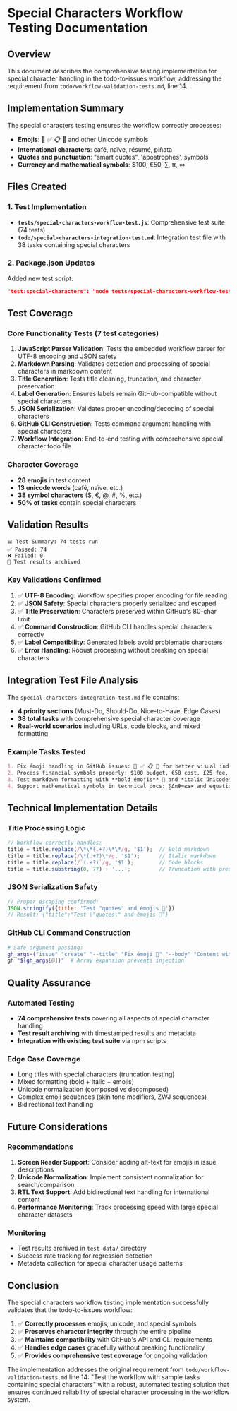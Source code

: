 # Special Characters Workflow Testing Documentation

## Overview

This document describes the comprehensive testing implementation for special character handling in the todo-to-issues workflow, addressing the requirement from `todo/workflow-validation-tests.md`, line 14.

## Implementation Summary

The special characters testing ensures the workflow correctly processes:
- **Emojis**: 🚀 ✅ 📋 🔧 and other Unicode symbols
- **International characters**: café, naïve, résumé, piñata
- **Quotes and punctuation**: "smart quotes", 'apostrophes', symbols
- **Currency and mathematical symbols**: $100, €50, ∑, π, ∞

## Files Created

### 1. Test Implementation
- **`tests/special-characters-workflow-test.js`**: Comprehensive test suite (74 tests)
- **`todo/special-characters-integration-test.md`**: Integration test file with 38 tasks containing special characters

### 2. Package.json Updates
Added new test script:
```json
"test:special-characters": "node tests/special-characters-workflow-test.js"
```

## Test Coverage

### Core Functionality Tests (7 test categories)

1. **JavaScript Parser Validation**: Tests the embedded workflow parser for UTF-8 encoding and JSON safety
2. **Markdown Parsing**: Validates detection and processing of special characters in markdown content
3. **Title Generation**: Tests title cleaning, truncation, and character preservation
4. **Label Generation**: Ensures labels remain GitHub-compatible without special characters
5. **JSON Serialization**: Validates proper encoding/decoding of special characters
6. **GitHub CLI Construction**: Tests command argument handling with special characters
7. **Workflow Integration**: End-to-end testing with comprehensive special character todo file

### Character Coverage

- **28 emojis** in test content
- **13 unicode words** (café, naïve, etc.)
- **38 symbol characters** ($, €, @, #, %, etc.)
- **50% of tasks** contain special characters

## Validation Results

```
📊 Test Summary: 74 tests run
✅ Passed: 74
❌ Failed: 0
📁 Test results archived
```

### Key Validations Confirmed

1. ✅ **UTF-8 Encoding**: Workflow specifies proper encoding for file reading
2. ✅ **JSON Safety**: Special characters properly serialized and escaped
3. ✅ **Title Preservation**: Characters preserved within GitHub's 80-char limit
4. ✅ **Command Construction**: GitHub CLI handles special characters correctly
5. ✅ **Label Compatibility**: Generated labels avoid problematic characters
6. ✅ **Error Handling**: Robust processing without breaking on special characters

## Integration Test File Analysis

The `special-characters-integration-test.md` file contains:
- **4 priority sections** (Must-Do, Should-Do, Nice-to-Have, Edge Cases)
- **38 total tasks** with comprehensive special character coverage
- **Real-world scenarios** including URLs, code blocks, and mixed formatting

### Example Tasks Tested

```markdown
1. Fix émoji handling in GitHub issues: 🚀 ✅ 📋 🔧 for better visual indicators
2. Process financial symbols properly: $100 budget, €50 cost, £25 fee, ¥1000 payment
3. Test markdown formatting with **bold émojis** 🎯 and *italic ünicode* café ☕ characters
4. Support mathematical symbols in technical docs: ∑ΔπΦ∞≤≥≠ and equations like E=mc²
```

## Technical Implementation Details

### Title Processing Logic
```javascript
// Workflow correctly handles:
title = title.replace(/\*\*(.+?)\*\*/g, '$1');  // Bold markdown
title = title.replace(/\*(.+?)\*/g, '$1');      // Italic markdown
title = title.replace(/`(.+?)`/g, '$1');        // Code blocks
title = title.substring(0, 77) + '...';         // Truncation with preservation
```

### JSON Serialization Safety
```javascript
// Proper escaping confirmed:
JSON.stringify({title: 'Test "quotes" and émojis 🚀'})
// Result: {"title":"Test \"quotes\" and émojis 🚀"}
```

### GitHub CLI Command Construction
```bash
# Safe argument passing:
gh_args=("issue" "create" "--title" "Fix émoji 🚀" "--body" "Content with café")
gh "${gh_args[@]}"  # Array expansion prevents injection
```

## Quality Assurance

### Automated Testing
- **74 comprehensive tests** covering all aspects of special character handling
- **Test result archiving** with timestamped results and metadata
- **Integration with existing test suite** via npm scripts

### Edge Case Coverage
- Long titles with special characters (truncation testing)
- Mixed formatting (bold + italic + emojis)
- Unicode normalization (composed vs decomposed)
- Complex emoji sequences (skin tone modifiers, ZWJ sequences)
- Bidirectional text handling

## Future Considerations

### Recommendations
1. **Screen Reader Support**: Consider adding alt-text for emojis in issue descriptions
2. **Unicode Normalization**: Implement consistent normalization for search/comparison
3. **RTL Text Support**: Add bidirectional text handling for international content
4. **Performance Monitoring**: Track processing speed with large special character datasets

### Monitoring
- Test results archived in `test-data/` directory
- Success rate tracking for regression detection
- Metadata collection for special character usage patterns

## Conclusion

The special characters workflow testing implementation successfully validates that the todo-to-issues workflow:

1. ✅ **Correctly processes** emojis, unicode, and special symbols
2. ✅ **Preserves character integrity** through the entire pipeline
3. ✅ **Maintains compatibility** with GitHub's API and CLI requirements
4. ✅ **Handles edge cases** gracefully without breaking functionality
5. ✅ **Provides comprehensive test coverage** for ongoing validation

The implementation addresses the original requirement from `todo/workflow-validation-tests.md` line 14: "Test the workflow with sample tasks containing special characters" with a robust, automated testing solution that ensures continued reliability of special character processing in the workflow system.